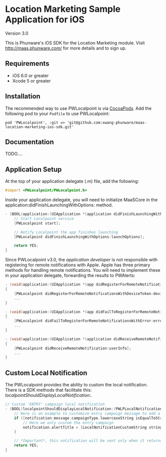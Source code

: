 Location Marketing Sample Application for iOS
==================

Version 3.0

This is Phunware's iOS SDK for the Location Marketing module. Visit http://maas.phunware.com/ for more details and to sign up.


Requirements
------------

- iOS 6.0 or greater
- Xcode 5 or greater



Installation
------------

The recommended way to use PWLocalpoint is via [CocoaPods](http://cocoapods.org). Add the following pod to your `Podfile` to use PWLocalpoint:
````
pod 'PWLocalpoint', :git => 'git@github.com:xwang-phunware/maas-location-marketing-ios-sdk.git'
````

Documentation
------------
TODO....

Application Setup
-----------------
At the top of your application delegate (.m) file, add the following:

````objective-c
#import <PWLocalpoint/PWLocalpoint.h>
````

Inside your application delegate, you will need to initialize MaaSCore in the application:didFinishLaunchingWithOptions: method.

````objective-c
- (BOOL)application:(UIApplication *)application didFinishLaunchingWithOptions:(NSDictionary *)launchOptions {
    // Start Localpoint service
    [PWLocalpoint start];

    // Notify Localpoint the app finishes launching
    [PWLocalpoint didFinishLaunchingWithOptions:launchOptions];

    return YES;
}
````

Since PWLocalpoint v3.0, the *application developer* is not responsible with registering for remote notifications with Apple. Apple has three primary methods for handling remote notifications. You will need to implement these in your application delegate, forwarding the results to PWAlerts:

````objective-c
- (void)application:(UIApplication *)app didRegisterForRemoteNotificationsWithDeviceToken:(NSData *)devToken
{
    [PWLocalpoint didRegisterForRemoteNotificationsWithDeviceToken:deviceToken];
    ...
}

- (void)application:(UIApplication *)app didFailToRegisterForRemoteNotificationsWithError:(NSError *)err
{
    [PWLocalpoint didFailToRegisterForRemoteNotificationsWithError:error];
    ...
}

- (void)application:(UIApplication *)application didReceiveRemoteNotification:(NSDictionary *)userInfo
{
    [PWLocalpoint didReceiveRemoteNotification:userInfo];
    ...
}
````




Custom Local Notification
--------------

The PWLocalpoint provides the ability to custom the local notification. There is a SDK methods that facilitate this: *localpointShouldDisplayLocalNotification:*.

````objective-c
// Custom 'ENTRY' campaign local notification
- (BOOL)localpointShouldDisplayLocalNotification:(PWLPLocalNotification *)notification {
    // Here is an example to customize entry campaign message to add a string 'Welcome. ' at the front of notification title.
    if ([notification.message.campaignType.lowercaseString isEqualToString:PWLPZoneMessageGeofenceEntryCampaignType.lowercaseString]) {
        // Here we only custom the entry campaign
        notification.alertTitle = [LocalNotificationCustomString stringByAppendingString:notification.alertTitle];
    }

    // *Important*, this notification will be sent only when it returns 'YES', it will be ingore if it returns 'NO'.
    return YES;
}
````
